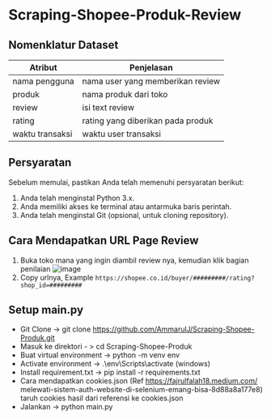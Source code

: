 # Scraping-Shopee-Produk-Review

## Nomenklatur Dataset

| Atribut         | Penjelasan                        |
| --------------- | --------------------------------- |
| nama pengguna   | nama user yang memberikan review  |
| produk          | nama produk dari toko             |
| review          | isi text review                   |
| rating          | rating yang diberikan pada produk |
| waktu transaksi | waktu user transaksi              |

## Persyaratan

Sebelum memulai, pastikan Anda telah memenuhi persyaratan berikut:

1. Anda telah menginstal Python 3.x.
2. Anda memiliki akses ke terminal atau antarmuka baris perintah.
3. Anda telah menginstal Git (opsional, untuk cloning repository).

## Cara Mendapatkan URL Page Review

1. Buka toko mana yang ingin diambil review nya, kemudian klik bagian penilaian
   ![image](https://github.com/fflah/Scraping-Shopee-Produk-Review/assets/32528100/a13540f4-0a28-4747-a4fe-924275a7986b)
1. Copy urlnya, Example `https://shopee.co.id/buyer/#########/rating?shop_id=#########`

## Setup main.py

- Git Clone -> git clone https://github.com/AmmarulJ/Scraping-Shopee-Produk.git
- Masuk ke direktori - > cd Scraping-Shopee-Produk
- Buat virtual environment -> python -m venv env
- Activate environment -> .\env\Scripts\activate (windows)
- Install requirement.txt -> pip install -r requirements.txt
- Cara mendapatkan cookies.json (Ref https://fajrulfalah18.medium.com/ melewati-sistem-auth-website-di-selenium-emang-bisa-8d88a8a177e8)
  taruh cookies hasil dari referensi ke cookies.json
- Jalankan -> python main.py
